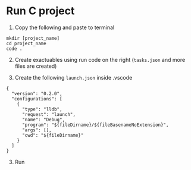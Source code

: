 # Run C project

1. Copy the following and paste to terminal

```
mkdir [project_name]
cd project_name
code .
```

2. Create exactuables using run code on the right (`tasks.json` and more files are created)

3. Create the following `launch.json` inside .vscode

```
{
  "version": "0.2.0",
  "configurations": [
    {
      "type": "lldb",
      "request": "launch",
      "name": "Debug",
      "program": "${fileDirname}/${fileBasenameNoExtension}",
      "args": [],
      "cwd": "${fileDirname}"
    }
  ]
}
```
3. Run
